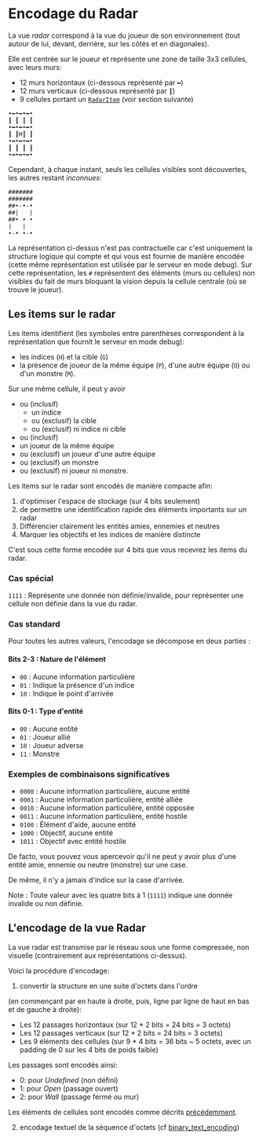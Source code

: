 # Encodage du Radar

La vue _radar_ correspond à la vue du joueur de son environnement (tout autour de lui, devant, derrière, sur les côtés
et en diagonales).

Elle est centrée sur le joueur et représente une zone de taille 3x3 cellules, avec leurs murs:

* 12 murs horizontaux (ci-dessous représenté par `━`)
* 12 murs verticaux (ci-dessous représenté par `┃`)
* 9 cellules portant un [`RadarItem`](#les-items-sur-le-radar) (voir section suivante)

```
•━•━•━•
┃ ┃ ┃ ┃
•━•━•━•
┃ ┃H┃ ┃
•━•━•━•
┃ ┃ ┃ ┃
•━•━•━•
```

Cependant, à chaque instant, seuls les cellules visibles sont découvertes, les autres restant _inconnues_:

```
#######
#######
##•-•-•
##|   |
##• • •
|   |
•-• •-•
```

La représentation ci-dessus n'est pas contractuelle car c'est uniquement la structure logique qui compte
et qui vous est fournie de manière encodée (cette même représentation est utilisée par le serveur en mode debug).
Sur cette représentation, les `#` représentent des éléments (murs ou cellules) non visibles du fait
de murs bloquant la vision depuis la cellule centrale (où se trouve le joueur).

## Les items sur le radar

Les items identifient (les symboles entre parenthèses correspondent à la représentation que fournit le serveur en mode
debug):

* les indices (`H`) et la cible (`G`)
* la présence de joueur de la même équipe (`P`), d'une autre équipe (`O`) ou d'un monstre (`M`).

Sur une même cellule, il peut y avoir

* ou (inclusif)
  * un indice 
  * ou (exclusif) la cible
  * ou (exclusif) ni indice ni cible
*  ou (inclusif)
  * un joueur de la même équipe
  * ou (exclusif) un joueur d'une autre équipe
  * ou (exclusif) un monstre
  * ou (exclusif) ni joueur ni monstre.

Les items sur le radar sont encodés de manière compacte afin:

1. d'optimiser l'espace de stockage (sur 4 bits seulement)
2. de permettre une identification rapide des éléments importants sur un radar
3. Différencier clairement les entités amies, ennemies et neutres
4. Marquer les objectifs et les indices de manière distincte

C'est sous cette forme encodée sur 4 bits que vous recevrez les items du radar.

### Cas spécial

`1111` : Représente une donnée non définie/invalide, pour représenter une cellule non définie dans la vue du radar.

### Cas standard

Pour toutes les autres valeurs, l'encodage se décompose en deux parties :

#### Bits 2-3 : Nature de l'élément

- `00` : Aucune information particulière
- `01` : Indique la présence d'un indice
- `10` : Indique le point d'arrivée

#### Bits 0-1 : Type d'entité

- `00` : Aucune entité
- `01` : Joueur allié
- `10` : Joueur adverse
- `11` : Monstre

### Exemples de combinaisons significatives

- `0000` : Aucune information particulière, aucune entité
- `0001` : Aucune information particulière, entité alliée
- `0010` : Aucune information particulière, entité opposée
- `0011` : Aucune information particulière, entité hostile
- `0100` : Élément d'aide, aucune entité
- `1000` : Objectif, aucune entité
- `1011` : Objectif avec entité hostile

De facto, vous pouvez vous apercevoir qu'il ne peut y avoir plus d'une entité amie,
ennemie ou neutre (monstre) sur une case.

De même, il n'y a jamais d'indice sur la case d'arrivée.

Note : Toute valeur avec les quatre bits à 1 (`1111`) indique une donnée invalide ou non définie.

## L'encodage de la vue Radar

La vue radar est transmise par le réseau sous une forme compressée, non visuelle (contrairement aux représentations
ci-dessus).

Voici la procédure d'encodage:

1. convertir la structure en une suite d'octets dans l'ordre

(en commençant par en haute à droite, puis, ligne par ligne de haut en bas et de gauche à droite):

* Les 12 passages horizontaux (sur 12 * 2 bits = 24 bits = 3 octets)
* Les 12 passages verticaux (sur 12 * 2 bits = 24 bits = 3 octets)
* Les 9 éléments des cellules (sur 9 * 4 bits = 36 bits ~ 5 octets, avec un padding de 0 sur les 4 bits de poids faible)

Les passages sont encodés ainsi:

* 0: pour _Undefined_ (non défini)
* 1: pour _Open_ (passage ouvert)
* 2: pour _Wall_ (passage fermé ou mur)

Les éléments de cellules sont encodés comme décrits [précédemment](#les-items-sur-le-radar).

2. encodage textuel de la séquence d'octets (cf [binary_text_encoding](./binary_text.md))
